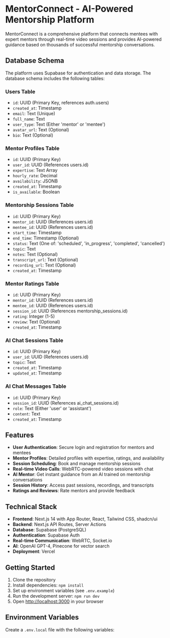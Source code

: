 # MentorConnect - AI-Powered Mentorship Platform

MentorConnect is a comprehensive platform that connects mentees with expert mentors through real-time video sessions and provides AI-powered guidance based on thousands of successful mentorship conversations.

## Database Schema

The platform uses Supabase for authentication and data storage. The database schema includes the following tables:

### Users Table
- `id`: UUID (Primary Key, references auth.users)
- `created_at`: Timestamp
- `email`: Text (Unique)
- `full_name`: Text
- `user_type`: Text (Either 'mentor' or 'mentee')
- `avatar_url`: Text (Optional)
- `bio`: Text (Optional)

### Mentor Profiles Table
- `id`: UUID (Primary Key)
- `user_id`: UUID (References users.id)
- `expertise`: Text Array
- `hourly_rate`: Decimal
- `availability`: JSONB
- `created_at`: Timestamp
- `is_available`: Boolean

### Mentorship Sessions Table
- `id`: UUID (Primary Key)
- `mentor_id`: UUID (References users.id)
- `mentee_id`: UUID (References users.id)
- `start_time`: Timestamp
- `end_time`: Timestamp (Optional)
- `status`: Text (One of: 'scheduled', 'in_progress', 'completed', 'cancelled')
- `topic`: Text
- `notes`: Text (Optional)
- `transcript_url`: Text (Optional)
- `recording_url`: Text (Optional)
- `created_at`: Timestamp

### Mentor Ratings Table
- `id`: UUID (Primary Key)
- `mentor_id`: UUID (References users.id)
- `mentee_id`: UUID (References users.id)
- `session_id`: UUID (References mentorship_sessions.id)
- `rating`: Integer (1-5)
- `review`: Text (Optional)
- `created_at`: Timestamp

### AI Chat Sessions Table
- `id`: UUID (Primary Key)
- `user_id`: UUID (References users.id)
- `topic`: Text
- `created_at`: Timestamp
- `updated_at`: Timestamp

### AI Chat Messages Table
- `id`: UUID (Primary Key)
- `session_id`: UUID (References ai_chat_sessions.id)
- `role`: Text (Either 'user' or 'assistant')
- `content`: Text
- `created_at`: Timestamp

## Features

- **User Authentication**: Secure login and registration for mentors and mentees
- **Mentor Profiles**: Detailed profiles with expertise, ratings, and availability
- **Session Scheduling**: Book and manage mentorship sessions
- **Real-time Video Calls**: WebRTC-powered video sessions with chat
- **AI Mentor**: Get instant guidance from an AI trained on mentorship conversations
- **Session History**: Access past sessions, recordings, and transcripts
- **Ratings and Reviews**: Rate mentors and provide feedback

## Technical Stack

- **Frontend**: Next.js 14 with App Router, React, Tailwind CSS, shadcn/ui
- **Backend**: Next.js API Routes, Server Actions
- **Database**: Supabase (PostgreSQL)
- **Authentication**: Supabase Auth
- **Real-time Communication**: WebRTC, Socket.io
- **AI**: OpenAI GPT-4, Pinecone for vector search
- **Deployment**: Vercel

## Getting Started

1. Clone the repository
2. Install dependencies: `npm install`
3. Set up environment variables (see `.env.example`)
4. Run the development server: `npm run dev`
5. Open [http://localhost:3000](http://localhost:3000) in your browser

## Environment Variables

Create a `.env.local` file with the following variables:


